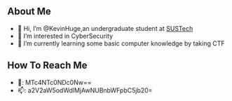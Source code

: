 ## About Me
- 👋 Hi, I’m @KevinHuge,an undergraduate student at [SUSTech](https://www.sustech.edu.cn)
- 👀 I’m interested in CyberSecurity
- 🌱 I’m currently learning some basic computer knowledge by taking CTF


## How To Reach Me
- 🐧: MTc4NTc0NDc0Nw==
- 📫: a2V2aW5odWdlMjAwNUBnbWFpbC5jb20=

<!---
KevinHuge/KevinHuge is a ✨ special ✨ repository because its `README.md` (this file) appears on your GitHub profile.
You can click the Preview link to take a look at your changes.
--->
